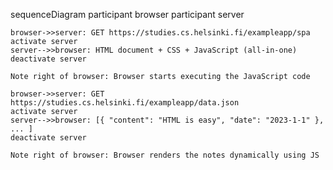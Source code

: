 sequenceDiagram
    participant browser
    participant server

    browser->>server: GET https://studies.cs.helsinki.fi/exampleapp/spa
    activate server
    server-->>browser: HTML document + CSS + JavaScript (all-in-one)
    deactivate server

    Note right of browser: Browser starts executing the JavaScript code

    browser->>server: GET https://studies.cs.helsinki.fi/exampleapp/data.json
    activate server
    server-->>browser: [{ "content": "HTML is easy", "date": "2023-1-1" }, ... ]
    deactivate server

    Note right of browser: Browser renders the notes dynamically using JS

